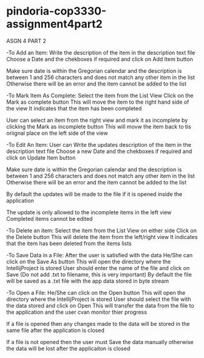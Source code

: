 # pindoria-cop3330-assignment4part2
ASGN 4 PART 2


-To Add an Item:
Write the description of the item in the description text file
Choose a Date and the chekboxes if required and click on Add Item button

Make sure date is within the Gregorian calendar and the description is between 1 and 256 characters 
and does not match any other item in the list
Otherwise there will be an error and the item cannot be added to the list

-To Mark Item As Complete:
Select the item from the List View
Click on the Mark as complete button
This will move the item to the right hand side of the view 
It indicates that the item has been completed

User can select an item from the right view and mark it as incomplete
by clicking the Mark as incomplete button
This will movw the item back to tis oriignal place on the left side of the view

-To Edit An Item:
User can Write the updates description of the item in the description text file
Choose a new Date and the chekboxes if required and click on Update Item button

Make sure date is within the Gregorian calendar and the description is between 1 and 256 characters 
and does not match any other item in the list
Otherwise there will be an error and the item cannot be added to the list

By default the updates will be made to the file 
if it is opened inside the application

The update is only allowed to the incomplete items in the left view
Completed items cannot be edited 

-To Delete an item:
Select the item from the List View on either side
Click on the Delete button
This will delete the item from the left/right view
It indicates that the item has been deleted from the items lists

-To Save Data in a File:
After the user is satisfied with the data
He/She can click on the Save As button
This will open the directory where the IntellijProject is stored
User should enter the name of the file and click on Save (Do not add .txt to filename, this is very important)
By default the file will be saved as a .txt file 
with the app data stored in byte stream

-To Open a File:
He/She can click on the Open button
This will open the directory where the IntellijProject is stored
User should select the file with the data stored and click on Open
This will transfer the data from the file to the application
and the user cvan monitor thier progress

If a file is opened then any changes made to the data will
be stored in the same file after the application is closed

If a file is not opened then the user must Save the
data manually otherwise the data will be lost after 
the applicaiton is closed
